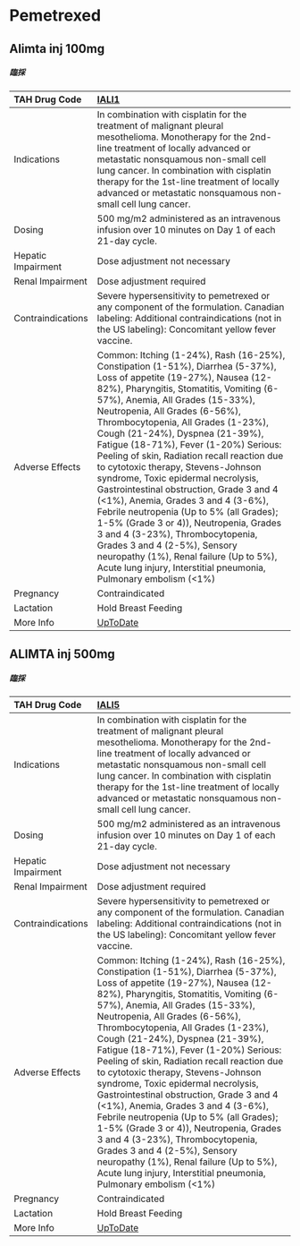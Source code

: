 # Pemetrexed

## Alimta inj 100mg

##### 臨採

| TAH Drug Code      | [IALI1](https://www.tahsda.org.tw/drugs/hissearch.php?drug_code=IALI1)                                                                                                                                                                                                                                                                                                                                                                                                                                                                                                                                                                                                                                                                                                                                                                    |
|:-------------------|:------------------------------------------------------------------------------------------------------------------------------------------------------------------------------------------------------------------------------------------------------------------------------------------------------------------------------------------------------------------------------------------------------------------------------------------------------------------------------------------------------------------------------------------------------------------------------------------------------------------------------------------------------------------------------------------------------------------------------------------------------------------------------------------------------------------------------------------|
| Indications        | In combination with cisplatin for the treatment of malignant pleural mesothelioma. Monotherapy for the 2nd-line treatment of locally advanced or metastatic nonsquamous non-small cell lung cancer. In combination with cisplatin therapy for the 1st-line treatment of locally advanced or metastatic nonsquamous non-small cell lung cancer.                                                                                                                                                                                                                                                                                                                                                                                                                                                                                            |
| Dosing             | 500 mg/m2 administered as an intravenous infusion over 10 minutes on Day 1 of each 21-day cycle.                                                                                                                                                                                                                                                                                                                                                                                                                                                                                                                                                                                                                                                                                                                                          |
| Hepatic Impairment | Dose adjustment not necessary                                                                                                                                                                                                                                                                                                                                                                                                                                                                                                                                                                                                                                                                                                                                                                                                             |
| Renal Impairment   | Dose adjustment required                                                                                                                                                                                                                                                                                                                                                                                                                                                                                                                                                                                                                                                                                                                                                                                                                  |
| Contraindications  | Severe hypersensitivity to pemetrexed or any component of the formulation. Canadian labeling: Additional contraindications (not in the US labeling): Concomitant yellow fever vaccine.                                                                                                                                                                                                                                                                                                                                                                                                                                                                                                                                                                                                                                                    |
| Adverse Effects    | Common: Itching (1-24%), Rash (16-25%), Constipation (1-51%), Diarrhea (5-37%), Loss of appetite (19-27%), Nausea (12-82%), Pharyngitis, Stomatitis, Vomiting (6-57%), Anemia, All Grades (15-33%), Neutropenia, All Grades (6-56%), Thrombocytopenia, All Grades (1-23%), Cough (21-24%), Dyspnea (21-39%), Fatigue (18-71%), Fever (1-20%) Serious: Peeling of skin, Radiation recall reaction due to cytotoxic therapy, Stevens-Johnson syndrome, Toxic epidermal necrolysis, Gastrointestinal obstruction, Grade 3 and 4 (<1%), Anemia, Grades 3 and 4 (3-6%), Febrile neutropenia (Up to 5% (all Grades); 1-5% (Grade 3 or 4)), Neutropenia, Grades 3 and 4 (3-23%), Thrombocytopenia, Grades 3 and 4 (2-5%), Sensory neuropathy (1%), Renal failure (Up to 5%), Acute lung injury, Interstitial pneumonia, Pulmonary embolism (<1%) |
| Pregnancy          | Contraindicated                                                                                                                                                                                                                                                                                                                                                                                                                                                                                                                                                                                                                                                                                                                                                                                                                           |
| Lactation          | Hold Breast Feeding                                                                                                                                                                                                                                                                                                                                                                                                                                                                                                                                                                                                                                                                                                                                                                                                                       |
| More Info          | [UpToDate](https://www.uptodate.com/contents/pemetrexed-drug-information)                                                                                                                                                                                                                                                                                                                                                                                                                                                                                                                                                                                                                                                                                                                                                                 |

## ALIMTA inj 500mg

##### 臨採

| TAH Drug Code      | [IALI5](https://www.tahsda.org.tw/drugs/hissearch.php?drug_code=IALI5)                                                                                                                                                                                                                                                                                                                                                                                                                                                                                                                                                                                                                                                                                                                                                                    |
|:-------------------|:------------------------------------------------------------------------------------------------------------------------------------------------------------------------------------------------------------------------------------------------------------------------------------------------------------------------------------------------------------------------------------------------------------------------------------------------------------------------------------------------------------------------------------------------------------------------------------------------------------------------------------------------------------------------------------------------------------------------------------------------------------------------------------------------------------------------------------------|
| Indications        | In combination with cisplatin for the treatment of malignant pleural mesothelioma. Monotherapy for the 2nd-line treatment of locally advanced or metastatic nonsquamous non-small cell lung cancer. In combination with cisplatin therapy for the 1st-line treatment of locally advanced or metastatic nonsquamous non-small cell lung cancer.                                                                                                                                                                                                                                                                                                                                                                                                                                                                                            |
| Dosing             | 500 mg/m2 administered as an intravenous infusion over 10 minutes on Day 1 of each 21-day cycle.                                                                                                                                                                                                                                                                                                                                                                                                                                                                                                                                                                                                                                                                                                                                          |
| Hepatic Impairment | Dose adjustment not necessary                                                                                                                                                                                                                                                                                                                                                                                                                                                                                                                                                                                                                                                                                                                                                                                                             |
| Renal Impairment   | Dose adjustment required                                                                                                                                                                                                                                                                                                                                                                                                                                                                                                                                                                                                                                                                                                                                                                                                                  |
| Contraindications  | Severe hypersensitivity to pemetrexed or any component of the formulation. Canadian labeling: Additional contraindications (not in the US labeling): Concomitant yellow fever vaccine.                                                                                                                                                                                                                                                                                                                                                                                                                                                                                                                                                                                                                                                    |
| Adverse Effects    | Common: Itching (1-24%), Rash (16-25%), Constipation (1-51%), Diarrhea (5-37%), Loss of appetite (19-27%), Nausea (12-82%), Pharyngitis, Stomatitis, Vomiting (6-57%), Anemia, All Grades (15-33%), Neutropenia, All Grades (6-56%), Thrombocytopenia, All Grades (1-23%), Cough (21-24%), Dyspnea (21-39%), Fatigue (18-71%), Fever (1-20%) Serious: Peeling of skin, Radiation recall reaction due to cytotoxic therapy, Stevens-Johnson syndrome, Toxic epidermal necrolysis, Gastrointestinal obstruction, Grade 3 and 4 (<1%), Anemia, Grades 3 and 4 (3-6%), Febrile neutropenia (Up to 5% (all Grades); 1-5% (Grade 3 or 4)), Neutropenia, Grades 3 and 4 (3-23%), Thrombocytopenia, Grades 3 and 4 (2-5%), Sensory neuropathy (1%), Renal failure (Up to 5%), Acute lung injury, Interstitial pneumonia, Pulmonary embolism (<1%) |
| Pregnancy          | Contraindicated                                                                                                                                                                                                                                                                                                                                                                                                                                                                                                                                                                                                                                                                                                                                                                                                                           |
| Lactation          | Hold Breast Feeding                                                                                                                                                                                                                                                                                                                                                                                                                                                                                                                                                                                                                                                                                                                                                                                                                       |
| More Info          | [UpToDate](https://www.uptodate.com/contents/pemetrexed-drug-information)                                                                                                                                                                                                                                                                                                                                                                                                                                                                                                                                                                                                                                                                                                                                                                 |

